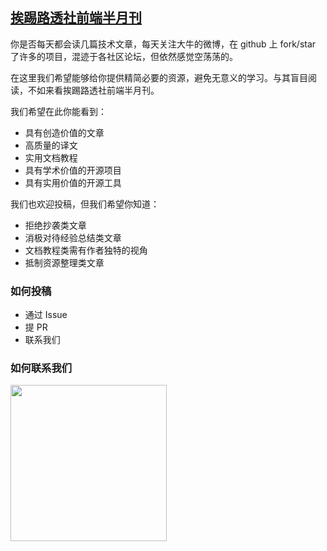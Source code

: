 ## [挨踢路透社前端半月刊](https://e-f-e.github.io/fe-study-tutorial/index.html)

你是否每天都会读几篇技术文章，每天关注大牛的微博，在 github 上 fork/star 了许多的项目，混迹于各社区论坛，但依然感觉空荡荡的。

在这里我们希望能够给你提供精简必要的资源，避免无意义的学习。与其盲目阅读，不如来看挨踢路透社前端半月刊。

我们希望在此你能看到：

* 具有创造价值的文章
* 高质量的译文
* 实用文档教程
* 具有学术价值的开源项目
* 具有实用价值的开源工具

我们也欢迎投稿，但我们希望你知道：

* 拒绝抄袭类文章
* 消极对待经验总结类文章
* 文档教程类需有作者独特的视角
* 抵制资源整理类文章

### 如何投稿

* 通过 Issue
* 提 PR
* 联系我们

### 如何联系我们

<img width='250' src='https://camo.githubusercontent.com/ed784cf901a538624926776e1edcf0f8c7aa410e/68747470733a2f2f652d662d652e6769746875622e696f2f6666652f7374617469632f6666652d71712e706e67'/>